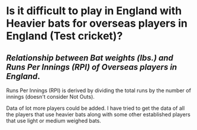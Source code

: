 
# Is it difficult to play in England with Heavier bats for overseas players in England (Test cricket)?

## *Relationship between Bat weights (lbs.) and Runs Per Innings (RPI) of Overseas players in England*.


Runs Per Innings (RPI) is derived by dividing the total runs by the number of innings (doesn't consider Not Outs).

 Data of lot more players could be added. I have tried to get the data of all the players that use heavier bats along with some other established players that use light or medium weighed bats.
